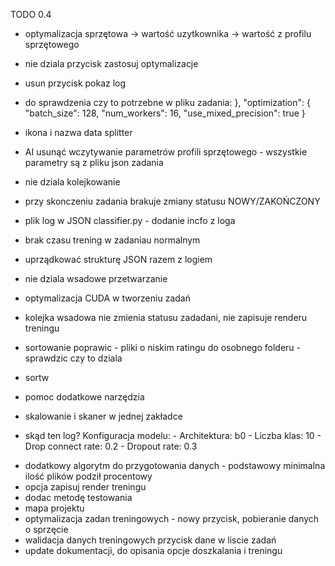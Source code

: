 TODO 0.4

- optymalizacja sprzętowa -> wartość uzytkownika -> wartość z profilu sprzętowego
- nie dziala przycisk zastosuj optymalizacje
- usun przycisk pokaz log
- do sprawdzenia czy to potrzebne w pliku zadania: },
        "optimization": {
            "batch_size": 128,
            "num_workers": 16,
            "use_mixed_precision": true
        }

- ikona i nazwa data splitter

- AI usunąć wczytywanie parametrów profili sprzętowego - wszystkie parametry są z pliku json zadania
- nie dziala kolejkowanie
- przy skonczeniu zadania brakuje zmiany statusu NOWY/ZAKOŃCZONY
- plik log w JSON classifier.py - dodanie incfo z loga
- brak czasu trening w zadaniau normalnym
- uprządkować strukturę JSON razem z logiem
- nie dziala wsadowe przetwarzanie

- optymalizacja CUDA w tworzeniu zadań
- kolejka wsadowa nie zmienia statusu zadadani, nie zapisuje renderu treningu

- sortowanie poprawic - pliki o niskim ratingu do osobnego folderu - sprawdzic czy to dziala
- sortw
- pomoc dodatkowe narzędzia

- skalowanie i skaner w jednej zakładce
- skąd ten log?
  Konfiguracja modelu: - Architektura: b0 - Liczba klas: 10 - Drop connect rate: 0.2 - Dropout rate: 0.3

<!-- - fine-tuning dopracowac - dialog do poprawy ładowanie profili nie dziala -->

- dodatkowy algorytm do przygotowania danych - podstawowy minimalna ilość plików podził procentowy
- opcja zapisuj render treningu
- dodac metodę testowania
- mapa projektu
- optymalizacja zadan treningowych - nowy przycisk, pobieranie danych o sprzęcie
- walidacja danych treningowych przycisk dane w liscie zadań
- update dokumentacji, do opisania opcje doszkalania i treningu
